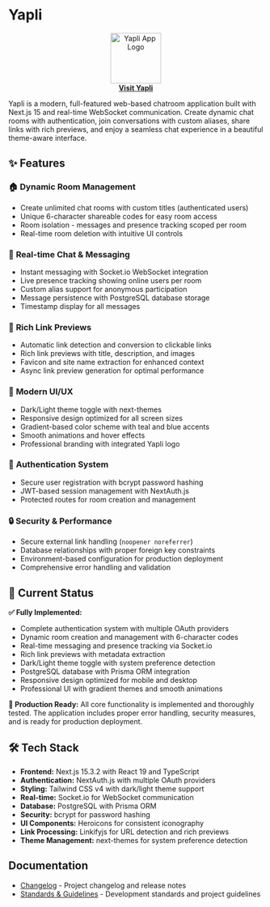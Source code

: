 # Yapli

<p align="center">
  <a href="https://yapli.chat" target="_blank" rel="noopener noreferrer">
    <img src="https://github.com/user-attachments/assets/798b27c8-c9fb-477f-afb2-8ff9a764ab82" alt="Yapli App Logo" width="100"><br>
    <strong>Visit Yapli</strong>
  </a>
</p>

Yapli is a modern, full-featured web-based chatroom application built with Next.js 15 and real-time WebSocket communication. Create dynamic chat rooms with authentication, join conversations with custom aliases, share links with rich previews, and enjoy a seamless chat experience in a beautiful theme-aware interface.

## ✨ Features

### 🏠 **Dynamic Room Management**

- Create unlimited chat rooms with custom titles (authenticated users)
- Unique 6-character shareable codes for easy room access
- Room isolation - messages and presence tracking scoped per room
- Real-time room deletion with intuitive UI controls

### 💬 **Real-time Chat & Messaging**

- Instant messaging with Socket.io WebSocket integration
- Live presence tracking showing online users per room
- Custom alias support for anonymous participation
- Message persistence with PostgreSQL database storage
- Timestamp display for all messages

### 🔗 **Rich Link Previews**

- Automatic link detection and conversion to clickable links
- Rich link previews with title, description, and images
- Favicon and site name extraction for enhanced context
- Async link preview generation for optimal performance

### 🎨 **Modern UI/UX**

- Dark/Light theme toggle with next-themes
- Responsive design optimized for all screen sizes
- Gradient-based color scheme with teal and blue accents
- Smooth animations and hover effects
- Professional branding with integrated Yapli logo

### 🔐 **Authentication System**

- Secure user registration with bcrypt password hashing
- JWT-based session management with NextAuth.js
- Protected routes for room creation and management

### 🔒 **Security & Performance**

- Secure external link handling (`noopener noreferrer`)
- Database relationships with proper foreign key constraints
- Environment-based configuration for production deployment
- Comprehensive error handling and validation

## 🚀 Current Status

**✅ Fully Implemented:**

- Complete authentication system with multiple OAuth providers
- Dynamic room creation and management with 6-character codes
- Real-time messaging and presence tracking via Socket.io
- Rich link previews with metadata extraction
- Dark/Light theme toggle with system preference detection
- PostgreSQL database with Prisma ORM integration
- Responsive design optimized for mobile and desktop
- Professional UI with gradient themes and smooth animations

**🎯 Production Ready:**
All core functionality is implemented and thoroughly tested. The application includes proper error handling, security measures, and is ready for production deployment.

## 🛠️ Tech Stack

- **Frontend:** Next.js 15.3.2 with React 19 and TypeScript
- **Authentication:** NextAuth.js with multiple OAuth providers
- **Styling:** Tailwind CSS v4 with dark/light theme support
- **Real-time:** Socket.io for WebSocket communication
- **Database:** PostgreSQL with Prisma ORM
- **Security:** bcrypt for password hashing
- **UI Components:** Heroicons for consistent iconography
- **Link Processing:** Linkifyjs for URL detection and rich previews
- **Theme Management:** next-themes for system preference detection

## Documentation

- [Changelog](docs/CHANGELOG.md) - Project changelog and release notes
- [Standards & Guidelines](docs/CLAUDE.md) - Development standards and project guidelines
